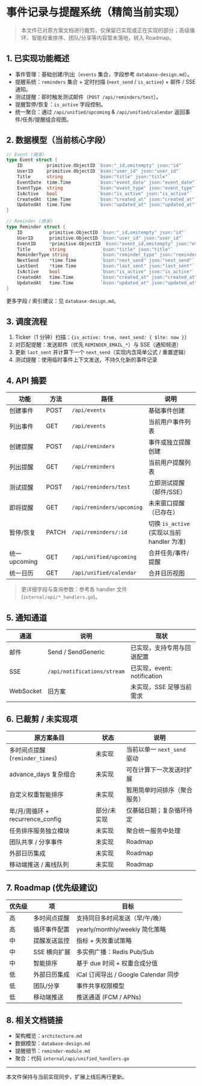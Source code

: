 # 事件记录与提醒系统（精简当前实现）

> 本文件已对原方案文档进行裁剪，仅保留已实现或正在实现的部分；高级循环、智能权重排序、团队/分享等内容暂未落地，转入 Roadmap。

## 1. 已实现功能概述

- 事件管理：基础创建/列出（`events` 集合，字段参考 `database-design.md`）。
- 提醒系统：`reminders` 集合 + 定时扫描 (`next_send` / `is_active`) + 邮件 / SSE 通知。
- 测试提醒：即时触发测试邮件（`POST /api/reminders/test`）。
- 提醒暂停/恢复：`is_active` 字段控制。
- 统一聚合：通过 `/api/unified/upcoming` & `/api/unified/calendar` 返回事件/任务/提醒组合视图。

## 2. 数据模型（当前核心字段）

```go
// Event (摘录)
type Event struct {
    ID         primitive.ObjectID `bson:"_id,omitempty" json:"id"`
    UserID     primitive.ObjectID `bson:"user_id" json:"user_id"`
    Title      string             `bson:"title" json:"title"`
    EventDate  time.Time          `bson:"event_date" json:"event_date"`
    EventType  string             `bson:"event_type" json:"event_type"` // 可选：birthday/anniversary/custom
    IsActive   bool               `bson:"is_active" json:"is_active"`
    CreatedAt  time.Time          `bson:"created_at" json:"created_at"`
    UpdatedAt  time.Time          `bson:"updated_at" json:"updated_at"`
}

// Reminder (摘录)
type Reminder struct {
    ID          primitive.ObjectID `bson:"_id,omitempty" json:"id"`
    UserID      primitive.ObjectID `bson:"user_id" json:"user_id"`
    EventID     *primitive.ObjectID `bson:"event_id,omitempty" json:"event_id,omitempty"`
    Title       string             `bson:"title" json:"title"`
    ReminderType string            `bson:"reminder_type" json:"reminder_type"` // email / app / both
    NextSend    *time.Time         `bson:"next_send" json:"next_send"`
    LastSent    *time.Time         `bson:"last_sent" json:"last_sent"`
    IsActive    bool               `bson:"is_active" json:"is_active"`
    CreatedAt   time.Time          `bson:"created_at" json:"created_at"`
    UpdatedAt   time.Time          `bson:"updated_at" json:"updated_at"`
}
```

更多字段 / 索引建议：见 `database-design.md`。

## 3. 调度流程

1. Ticker（1 分钟）扫描：`{is_active: true, next_send: { $lte: now }}`
2. 对匹配提醒：发送邮件（优先 `REMINDER_EMAIL_*`）与 SSE（通知频道）
3. 更新 `last_sent` 并计算下一个 `next_send`（实现内含简单公式 / 重置逻辑）
4. 测试提醒：使用临时事件上下文发送，不持久化新的事件记录

## 4. API 摘要

| 功能 | 方法 | 路径 | 说明 |
|------|------|------|------|
| 创建事件 | POST | `/api/events` | 基础事件创建 |
| 列出事件 | GET | `/api/events` | 当前用户事件列表 |
| 创建提醒 | POST | `/api/reminders` | 事件或独立提醒创建 |
| 列出提醒 | GET | `/api/reminders` | 当前用户提醒列表 |
| 测试提醒 | POST | `/api/reminders/test` | 立即测试提醒（邮件/SSE） |
| 即将提醒 | GET | `/api/reminders/upcoming` | 未来窗口提醒（已存在） |
| 暂停/恢复 | PATCH | `/api/reminders/:id` | 切换 `is_active` (实现以当前 handler 为准) |
| 统一 upcoming | GET | `/api/unified/upcoming` | 合并任务/事件/提醒 |
| 统一日历 | GET | `/api/unified/calendar` | 合并日历视图 |

> 更详细字段与查询参数：参考各 handler 文件 (`internal/api/*_handlers.go`)。

## 5. 通知通道

| 通道 | 说明 | 现状 |
|------|------|------|
| 邮件 | Send / SendGeneric | 已实现，支持专用与回退配置 |
| SSE  | `/api/notifications/stream` | 已实现，event: notification |
| WebSocket | 旧方案 | 未实现，SSE 足够当前需求 |

## 6. 已裁剪 / 未实现项

| 原方案条目 | 状态 | 说明 |
|------------|------|------|
| 多时间点提醒 (`reminder_times`) | 未实现 | 当前以单一 `next_send` 驱动 |
| advance_days 复杂组合 | 未实现 | 可在计算下一次发送时扩展 |
| 自定义权重智能排序 | 未实现 | 暂用简单时间排序（聚合服务） |
| 年/月/周循环 + recurrence_config | 部分/未实现 | 仅基础日期；复杂循环待定 |
| 任务排序服务独立模块 | 未实现 | 聚合统一服务中处理 |
| 团队共享 / 分享事件 | 未实现 | Roadmap |
| 外部日历集成 | 未实现 | Roadmap |
| 移动端推送 / 离线队列 | 未实现 | Roadmap |

## 7. Roadmap (优先级建议)

| 优先级 | 项 | 目标 |
|--------|----|------|
| 高 | 多时间点提醒 | 支持同日多时间发送（早/午/晚） |
| 高 | 循环事件配置 | yearly/monthly/weekly 简化策略 |
| 中 | 提醒发送监控 | 指标 + 失败重试策略 |
| 中 | SSE 横向扩展 | 多实例广播：Redis Pub/Sub |
| 中 | 智能排序 | 基于 due 时间 + 权重合成分值 |
| 低 | 外部日历集成 | iCal 订阅导出 / Google Calendar 同步 |
| 低 | 团队/分享 | 事件共享权限模型 |
| 低 | 移动端推送 | 推送通道 (FCM / APNs) |

## 8. 相关文档链接

- 架构概览：`architecture.md`
- 数据模型：`database-design.md`
- 提醒细节：`reminder-module.md`
- 聚合：代码 `internal/api/unified_handlers.go`

---
本文件保持与当前实现同步，扩展上线后再行更新。
